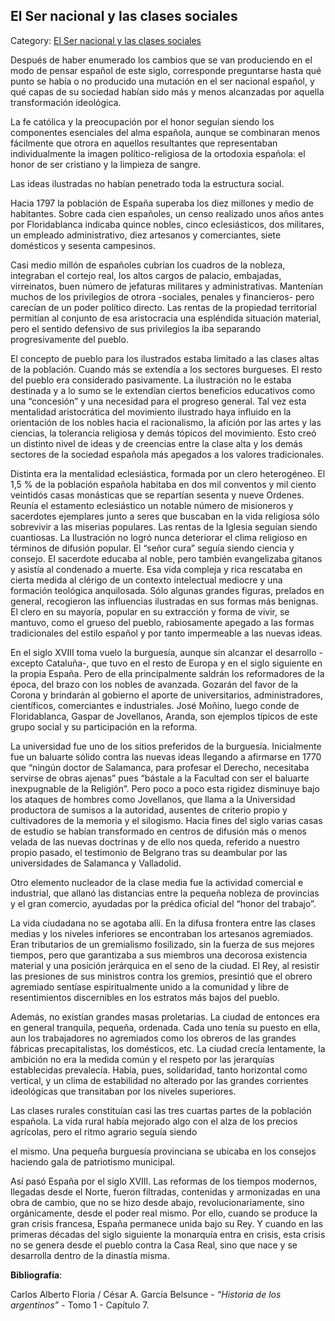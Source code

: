## El Ser nacional y las clases sociales

Category: [El Ser nacional y las clases sociales](http://descubrircorrientes.com.ar/2012/index.php/663-historia-desde-el-origen-hasta-1814/corrientes-en-el-siglo-xvii-periodo-1600-1750/espana-ilustrada/el-ser-nacional-y-las-clases-sociales)

Después de haber enumerado los cambios que se van produciendo en el modo de pensar español de este siglo, corresponde preguntarse hasta qué punto se había o no producido una mutación en el ser nacional español, y qué capas de su sociedad habían sido más y menos alcanzadas por aquella transformación ideológica.

La fe católica y la preocupación por el honor seguían siendo los componentes esenciales del alma española, aunque se combinaran menos fácilmente que otrora en aquellos resultantes que representaban individualmente la imagen político-religiosa de la ortodoxia española: el honor de ser cristiano y la limpieza de sangre.

Las ideas ilustradas no habían penetrado toda la estructura social.

Hacia 1797 la población de España superaba los diez millones y medio de habitantes. Sobre cada cien españoles, un censo realizado unos años antes por Floridablanca indicaba quince nobles, cinco eclesiásticos, dos militares, un empleado administrativo, diez artesanos y comerciantes, siete domésticos y sesenta campesinos.

Casi medio millón de españoles cubrían los cuadros de la nobleza, integraban el cortejo real, los altos cargos de palacio, embajadas, virreinatos, buen número de jefaturas militares y administrativas. Mantenían muchos de los privilegios de otrora -sociales, penales y financieros- pero carecían de un poder político directo. Las rentas de la propiedad territorial permitían al conjunto de esa aristocracia una espléndida situación material, pero el sentido defensivo de sus privilegios la iba separando progresivamente del pueblo.

El concepto de pueblo para los ilustrados estaba limitado a las clases altas de la población. Cuando más se extendía a los sectores burgueses. El resto del pueblo era considerado pasivamente. La ilustración no le estaba destinada y a lo sumo se le extendían ciertos beneficios educativos como una “concesión” y una necesidad para el progreso general. Tal vez esta mentalidad aristocrática del movimiento ilustrado haya influido en la orientación de los nobles hacia el racionalismo, la afición por las artes y las ciencias, la tolerancia religiosa y demás tópicos del movimiento. Esto creó un distinto nivel de ideas y de creencias entre la clase alta y los demás sectores de la sociedad española más apegados a los valores tradicionales.

Distinta era la mentalidad eclesiástica, formada por un clero heterogéneo. El 1,5 % de la población española habitaba en dos mil conventos y mil ciento veintidós casas monásticas que se repartían sesenta y nueve Ordenes. Reunía el estamento eclesiástico un notable número de misioneros y sacerdotes ejemplares junto a seres que buscaban en la vida religiosa sólo sobrevivir a las miserias populares. Las rentas de la Iglesia seguían siendo cuantiosas. La Ilustración no logró nunca deteriorar el clima religioso en términos de difusión popular. El “señor cura” seguía siendo ciencia y consejo. El sacerdote educaba al noble, pero también evangelizaba gitanos y asistía al condenado a muerte. Esa vida compleja y rica rescataba en cierta medida al clérigo de un contexto intelectual mediocre y una formación teológica anquilosada. Sólo algunas grandes figuras, prelados en general, recogieron las influencias ilustradas en sus formas más benignas. El clero en su mayoría, popular en su extracción y forma de vivir, se mantuvo, como el grueso del pueblo, rabiosamente apegado a las formas tradicionales del estilo español y por tanto impermeable a las nuevas ideas.

En el siglo XVIII toma vuelo la burguesía, aunque sin alcanzar el desarrollo -excepto Cataluña-, que tuvo en el resto de Europa y en el siglo siguiente en la propia España. Pero de ella principalmente saldrán los reformadores de la época, del brazo con los nobles de avanzada. Gozarán del favor de la Corona y brindarán al gobierno el aporte de universitarios, administradores, científicos, comerciantes e industriales. José Moñino, luego conde de Floridablanca, Gaspar de Jovellanos, Aranda, son ejemplos típicos de este grupo social y su participación en la reforma.

La universidad fue uno de los sitios preferidos de la burguesía. Inicialmente fue un baluarte sólido contra las nuevas ideas llegando a afirmarse en 1770 que “ningún doctor de Salamanca, para profesar el Derecho, necesitaba servirse de obras ajenas” pues “bástale a la Facultad con ser el baluarte inexpugnable de la Religión”. Pero poco a poco esta rigidez disminuye bajo los ataques de hombres como Jovellanos, que llama a la Universidad productora de sumisos a la autoridad, ausentes de criterio propio y cultivadores de la memoria y el silogismo. Hacia fines del siglo varias casas de estudio se habían transformado en centros de difusión más o menos velada de las nuevas doctrinas y de ello nos queda, referido a nuestro propio pasado, el testimonio de Belgrano tras su deambular por las universidades de Salamanca y Valladolid.

Otro elemento nucleador de la clase media fue la actividad comercial e industrial, que allanó las distancias entre la pequeña nobleza de provincias y el gran comercio, ayudadas por la prédica oficial del “honor del trabajo”.

La vida ciudadana no se agotaba allí. En la difusa frontera entre las clases medias y los niveles inferiores se encontraban los artesanos agremiados. Eran tributarios de un gremialismo fosilizado, sin la fuerza de sus mejores tiempos, pero que garantizaba a sus miembros una decorosa existencia material y una posición jerárquica en el seno de la ciudad. El Rey, al resistir las presiones de sus ministros contra los gremios, presintió que el obrero agremiado sentíase espiritualmente unido a la comunidad y libre de resentimientos discernibles en los estratos más bajos del pueblo.

Además, no existían grandes masas proletarias. La ciudad de entonces era en general tranquila, pequeña, ordenada. Cada uno tenía su puesto en ella, aun los trabajadores no agremiados como los obreros de las grandes fábricas precapitalistas, los domésticos, etc. La ciudad crecía lentamente, la ambición no era la medida común y el respeto por las jerarquías establecidas prevalecía. Había, pues, solidaridad, tanto horizontal como vertical, y un clima de estabilidad no alterado por las grandes corrientes ideológicas que transitaban por los niveles superiores.

Las clases rurales constituían casi las tres cuartas partes de la población española. La vida rural había mejorado algo con el alza de los precios agrícolas, pero el ritmo agrario seguía siendo

el mismo. Una pequeña burguesía provinciana se ubicaba en los consejos haciendo gala de patriotismo municipal.

Así pasó España por el siglo XVIII. Las reformas de los tiempos modernos, llegadas desde el Norte, fueron filtradas, contenidas y armonizadas en una obra de cambio, que no se hizo desde abajo, revolucionariamente, sino orgánicamente, desde el poder real mismo. Por ello, cuando se produce la gran crisis francesa, España permanece unida bajo su Rey. Y cuando en las primeras décadas del siglo siguiente la monarquía entra en crisis, esta crisis no se genera desde el pueblo contra la Casa Real, sino que nace y se desarrolla dentro de la dinastía misma.

**Bibliografía**:

Carlos Alberto Floria / César A. García Belsunce - _“Historia de los argentinos”_ - Tomo 1 - Capítulo 7.